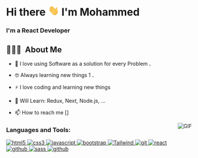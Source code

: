 <h1
align="left">Hi there <img src="https://raw.githubusercontent.com/ABSphreak/ABSphreak/master/gifs/Hi.gif" width="30px"> I'm Mohammed</h1>
<h3>I'm a React Developer</h3>

## 👨🏻‍💻 &nbsp;About Me

- 👦 I love using Software as a solution for every Problem **.**

- 🤓 Always learning new things 1 **.**

- ⚡  I love coding and learning new things

- 🎨 Will Learn: Redux, Next, Node.js, ...

- 📫 How to reach me []

<img align="right" alt="GIF" height="160px" src="https://media.giphy.com/media/du3J3cXyzhj75IOgvA/giphy.gif" />


<h3 align="left">Languages and Tools:</h3>

<p align="left">
<a href="https://www.w3schools.com/html/" target="_blank" rel="noreferrer">
<img src="https://www.svgrepo.com/show/452228/html-5.svg" alt="html5" width="40" height="40"/>
</a>

<a href="https://www.w3schools.com/Css/" target="_blank" rel="noreferrer">
<img src="https://www.svgrepo.com/show/349330/css3.svg" alt="css3" width="37" height="37"/>
</a>

<a href="https://www.w3schools.com/Js/" target="_blank" rel="noreferrer">
<img src="https://www.svgrepo.com/show/373705/js-official.svg" alt="javascript" width="40" height="40"/>
</a>

<a href="https://getbootstrap.com/" target="_blank" rel="noreferrer">
<img src="https://img.icons8.com/?size=512&id=84710&format=png" alt="bootstrap" width="40" height="40"/>
</a>

<a href="https://tailwindcss.com/" target="_blank" rel="noreferrer">
<img src="https://img.icons8.com/?size=512&id=CIAZz2CYc6Kc&format=png" alt="Tailwind" width="40" height="40"/>
</a>

<a href="https://git-scm.com/" target="_blank" rel="noreferrer">
<img src="https://img.icons8.com/?size=512&id=20906&format=png" alt="git" width="40" height="40"/>
</a>

<a href="https://react.dev/" target="_blank" rel="noreferrer">
<img src="https://img.icons8.com/?size=512&id=123603&format=png" alt="react" width="40" height="40"/>
</a>

<a href="https://github.com/" target="_blank" rel="noreferrer">
<img src="https://img.icons8.com/?size=512&id=63777&format=png" alt="github" width="40" height="40"/>
</a>

<a href="https://sass-lang.com/" target="_blank" rel="noreferrer">
<img src="https://img.icons8.com/?size=512&id=QBqFNfPPB2Kx&format=png" alt="sass" width="40" height="40"/>
</a>

<a href="https://learn.microsoft.com/en-us/windows-server/administration/windows-commands/cmd" target="_blank" rel="noreferrer">
<img src="https://img.icons8.com/?size=512&id=19291&format=png" alt="github" width="40" height="40"/>
</a>

</p>
